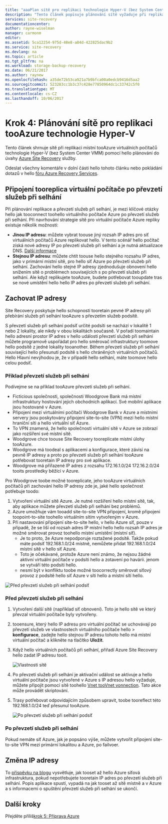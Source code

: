 ```yaml
---
title: "aaaPlan sítě pro replikaci technologie Hyper-V (bez System Center VMM) tooAzure s Azure Site Recovery | Microsoft Docs"
description: "Tento článek popisuje plánování sítě vyžaduje při replikaci virtuálních počítačů technologie Hyper-V (bez VMM) tooAzure"
services: site-recovery
documentationcenter: 
author: rayne-wiselman
manager: carmonm
editor: 
ms.assetid: 5ca12254-975d-48e8-a84d-422825dac9b2
ms.service: site-recovery
ms.devlang: na
ms.topic: article
ms.tgt_pltfrm: na
ms.workload: storage-backup-recovery
ms.date: 06/21/2017
ms.author: raynew
ms.openlocfilehash: a35de72b53ca921a7b9bfca00a0edcb9416d5aa2
ms.sourcegitcommit: 523283cc1b3c37c428e77850964dc1c33742c5f0
ms.translationtype: MT
ms.contentlocale: cs-CZ
ms.lasthandoff: 10/06/2017
---
```

# <a name="step-4-plan-networking-for-hyper-v-tooazure-replication"></a>Krok 4: Plánování sítě pro replikaci tooAzure technologie Hyper-V

Tento článek shrnuje sítě při replikaci místní tooAzure virtuálních počítačů technologie Hyper-V (bez System Center VMM) pomocí hello plánování do úvahy [Azure Site Recovery](site-recovery-overview.md) služby.

Odeslat všechny komentáře v dolní části hello tohoto článku nebo pokládání dotazů v hello [fóru Azure Recovery Services](https://social.msdn.microsoft.com/forums/azure/home?forum=hypervrecovmgr).


## <a name="connecting-tooreplica-vms-after-failover"></a>Připojení tooreplica virtuální počítače po převzetí služeb při selhání

Při plánování replikace a převzetí služeb při selhání, je mezi klíčové otázky hello jak tooconnect toohello virtuálního počítače Azure po převzetí služeb při selhání. Při navrhování strategie sítě pro virtuální počítače Azure repliky existuje několik možností:

- **Jinou IP adresu**: můžete vybrat toouse jiný rozsah IP adres pro síť virtuálních počítačů Azure replikovat hello. V tento scénář hello počítač získá nové adresy IP po převzetí služeb při selhání a je nutná aktualizace DNS. [Další informace](site-recovery-test-failover-vmm-to-vmm.md#prepare-the-infrastructure-for-test-failover)
- **Stejnou IP adresu**: můžete chtít toouse hello stejného rozsahu IP adres, jako v primární místní sítě, pro hello síť Azure po převzetí služeb při selhání.  Zachování hello stejné IP adresy zjednodušuje obnovení hello snížením sítě o problémech souvisejících s po převzetí služeb při selhání. Ale když replikujete tooAzure, budete potřebovat tooupdate tras se nové umístění hello hello IP adres po převzetí služeb při selhání.


## <a name="retain-ip-addresses"></a>Zachovat IP adresy

Site Recovery poskytuje hello schopností tooretain pevné IP adresy při přebírání služeb při selhání tooAzure s převzetím služeb podsítě.

S převzetí služeb při selhání podsíť určité podsíti se nachází v lokalitě 1 nebo 2 lokality, ale nikdy v obou lokalitách současně. V pořadí toomaintain hello adresní prostor IP adres v hello události převzetí služeb při selhání můžete programově uspořádat pro hello směrovač infrastruktury toomove hello podsítě z jedné lokality tooanother. Během převzetí služeb při selhání související hello přesunutí podsítě s hello chráněných virtuálních počítačů. Hello Hlavní nevýhodou je, že v případě hello selhání, máte toomove hello celou podsíť.


### <a name="failover-example"></a>Příklad převzetí služeb při selhání

Podívejme se na příklad tooAzure převzetí služeb při selhání.

- Ficticious společnosti, společnosti Woodgrove Bank má místní infrastruktury hostování jejich obchodních aplikací. Své mobilní aplikace jsou hostované v Azure.
- Připojení mezi virtuálními počítači Woodgrove Bank v Azure a místními servery jsou poskytovány připojení site-to-site (VPN) mezi hello místní hraniční síti a hello virtuální síť Azure.
- To VPN znamená, že hello společnosti virtuální sítě v Azure se zobrazí jako rozšíření své místní sítě.
- Woodgrove chce toouse Site Recovery tooreplicate místní úlohy tooAzure.
 - Woodgrove má toodeal s aplikacemi a konfigurace, které závisí na pevně IP adresy a proto po převzetí služeb při selhání tooAzure potřebovat tooretain IP adresy pro své aplikace.
 - Woodgrove má přiřazené IP adres z rozsahu 172.16.1.0/24 172.16.2.0/24 tooits prostředky běžící v Azure.


Pro Woodgrove toobe možné tooreplicate, jeho tooAzure virtuálních počítačů při zachování hello IP adresy zde je, jaké hello společnost potřebuje toodo:

1. Vytvoření virtuální sítě Azure. Je nutné rozšíření hello místní sítě, tak, aby aplikace můžete převzetí služeb při selhání bez problémů.
2. Azure umožňuje vám tooadd site-to-site VPN připojení, kromě připojení toopoint-to-site toohello virtuálním sítím vytvořeným v Azure.
3. Při nastavování připojení site-to-site hello, v hello Azure síť, pouze v případě, že se liší od rozsah adres IP místní hello hello rozsah IP adres je možné směrovat provoz toohello místní umístění (místní síť).
    - Je to proto, že Azure nepodporuje roztažené podsítě. Takže pokud máte podsíť 192.168.1.0/24 místně, nemůžete přidat 192.168.1.0/24 místní sítě v hello síť Azure.
    - Toto je očekávané, protože Azure není známo, že nejsou žádné aktivní virtuální počítače v podsíti hello a zotavení po havárii. jenom se vytváří této podsíti hello.
    - nesmí být v konfliktu toobe možné toocorrectly směrovat síťový provoz z podsítě hello síť Azure v síti hello a místní sítí hello.

![Před převzetí služeb při selhání podsíť](./media/hyper-v-site-walkthrough-network/network-design7.png)

### <a name="before-failover"></a>Před převzetí služeb při selhání

1. Vytvoření další sítě (například síť obnovení). Toto je hello sítě ve který převzal virtuální počítače byly vytvořeny.
2. tooensure, který hello IP adresu pro virtuální počítač se uchovávají po převzetí služeb ve vlastnostech virtuálního počítače hello > **konfigurace**, zadejte hello stejnou IP adresu tohoto hello má místní virtuální počítač a klikněte na tlačítko **Uložit**.
3. Když hello virtuálních počítačů při selhání, přiřadí Azure Site Recovery hello zadat IP adresu tooit.

    ![Vlastnosti sítě](./media/hyper-v-site-walkthrough-network/network-design8.png)

4. Po převzetí služeb při selhání je aktivační událost se aktivuje a hello virtuální počítače jsou vytvořené v Azure s IP adresou hello vyžaduje, můžete připojit pomocí sítě toohello [Vnet tooVnet vonnection](../vpn-gateway/virtual-networks-configure-vnet-to-vnet-connection.md). Tato akce může provádět skriptování.
5. Trasy potřebovat odpovídajícím způsobem upravit, toobe tooreflect této 192.168.1.0/24 teď přesunul tooAzure.

    ![Po převzetí služeb při selhání podsíť](./media/hyper-v-site-walkthrough-network/network-design9.png)

### <a name="after-failover"></a>Po převzetí služeb při selhání

Pokud nemáte síť Azure, jak je popsáno výše, můžete vytvořit připojení site-to-site VPN mezi primární lokalitou a Azure, po failvoer.

## <a name="change-ip-addresses"></a>Změna IP adresy

To [příspěvku na blogu](http://azure.microsoft.com/blog/2014/09/04/networking-infrastructure-setup-for-microsoft-azure-as-a-disaster-recovery-site/) vysvětluje, jak tooset až hello Azure síťová infrastruktura, pokud nepotřebujete tooretain IP adres po převzetí služeb při selhání. Popis aplikace spustí, vypadá na jak tooset až sítě místně a v Azure a s informacemi o spuštění převzetí služeb při selhání se ukončí.  

## <a name="next-steps"></a>Další kroky

Přejděte příliš[krok 5: Příprava Azure](hyper-v-site-walkthrough-prepare-azure.md)
